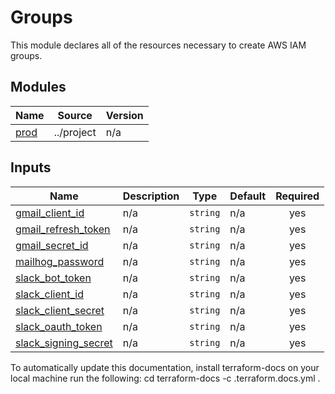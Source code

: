 <!-- BEGIN_TF_DOCS -->
# Groups

This module declares all of the resources necessary to create AWS IAM groups.


## Modules

| Name | Source | Version |
|------|--------|---------|
| <a name="module_prod"></a> [prod](#module\_prod) | ../project | n/a |

## Inputs

| Name | Description | Type | Default | Required |
|------|-------------|------|---------|:--------:|
| <a name="input_gmail_client_id"></a> [gmail\_client\_id](#input\_gmail\_client\_id) | n/a | `string` | n/a | yes |
| <a name="input_gmail_refresh_token"></a> [gmail\_refresh\_token](#input\_gmail\_refresh\_token) | n/a | `string` | n/a | yes |
| <a name="input_gmail_secret_id"></a> [gmail\_secret\_id](#input\_gmail\_secret\_id) | n/a | `string` | n/a | yes |
| <a name="input_mailhog_password"></a> [mailhog\_password](#input\_mailhog\_password) | n/a | `string` | n/a | yes |
| <a name="input_slack_bot_token"></a> [slack\_bot\_token](#input\_slack\_bot\_token) | n/a | `string` | n/a | yes |
| <a name="input_slack_client_id"></a> [slack\_client\_id](#input\_slack\_client\_id) | n/a | `string` | n/a | yes |
| <a name="input_slack_client_secret"></a> [slack\_client\_secret](#input\_slack\_client\_secret) | n/a | `string` | n/a | yes |
| <a name="input_slack_oauth_token"></a> [slack\_oauth\_token](#input\_slack\_oauth\_token) | n/a | `string` | n/a | yes |
| <a name="input_slack_signing_secret"></a> [slack\_signing\_secret](#input\_slack\_signing\_secret) | n/a | `string` | n/a | yes |




To automatically update this documentation, install terraform-docs on your local machine run the following: 
    cd <directory of README location to update>
    terraform-docs -c .terraform.docs.yml . 
<!-- END_TF_DOCS -->    